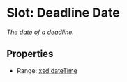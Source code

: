 # Slot: Deadline Date
_The date of a deadline._



<!-- no inheritance hierarchy -->


## Properties

 * Range: [xsd:dateTime](http://www.w3.org/2001/XMLSchema#dateTime)







